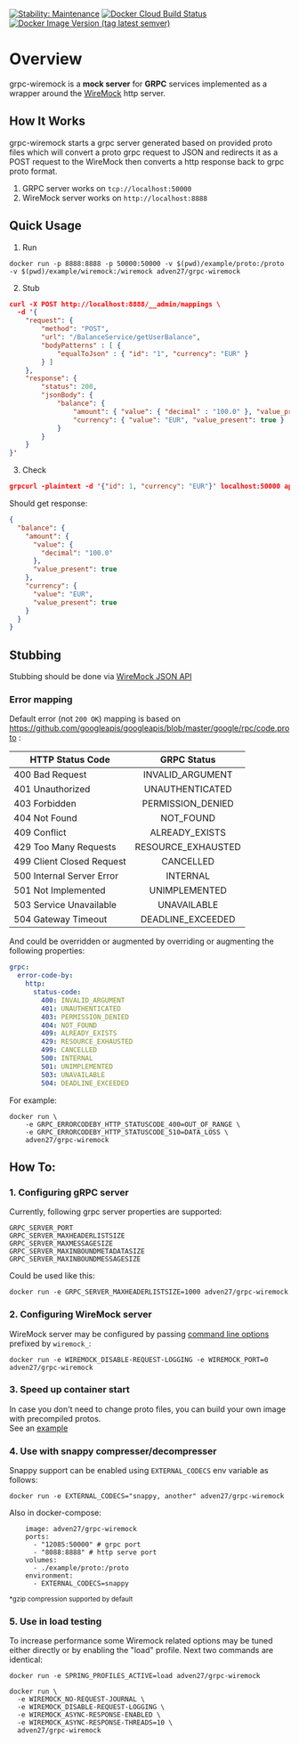 [![Stability: Maintenance](https://masterminds.github.io/stability/maintenance.svg)](https://masterminds.github.io/stability/maintenance.html)
[![Docker Cloud Build Status](https://img.shields.io/docker/cloud/build/adven27/grpc-wiremock?label=build&logo=docker)](https://hub.docker.com/repository/docker/adven27/grpc-wiremock/builds)
[![Docker Image Version (tag latest semver)](https://img.shields.io/docker/v/adven27/grpc-wiremock/1.1.2?logo=docker)](https://hub.docker.com/repository/docker/adven27/grpc-wiremock/general)

# Overview
grpc-wiremock is a **mock server** for **GRPC** services implemented as a wrapper around the [WireMock](http://wiremock.org) http server.

## How It Works
grpc-wiremock starts a grpc server generated based on provided proto files which will convert a proto grpc request to JSON and redirects it as a POST request to the WireMock then converts a http response back to grpc proto format.
1. GRPC server works on `tcp://localhost:50000`
2. WireMock server works on `http://localhost:8888`

## Quick Usage
1) Run 
```posh
docker run -p 8888:8888 -p 50000:50000 -v $(pwd)/example/proto:/proto -v $(pwd)/example/wiremock:/wiremock adven27/grpc-wiremock
```

2) Stub 
```json
curl -X POST http://localhost:8888/__admin/mappings \
  -d '{
    "request": {
        "method": "POST",
        "url": "/BalanceService/getUserBalance",
        "bodyPatterns" : [ {
            "equalToJson" : { "id": "1", "currency": "EUR" }
        } ]
    },
    "response": {
        "status": 200,
        "jsonBody": { 
            "balance": { 
                "amount": { "value": { "decimal" : "100.0" }, "value_present": true },
                "currency": { "value": "EUR", "value_present": true }
            } 
        }
    }
}'
```

3) Check 
```json
grpcurl -plaintext -d '{"id": 1, "currency": "EUR"}' localhost:50000 api.wallet.BalanceService/getUserBalance
```

Should get response:
```json
{
  "balance": {
    "amount": {
      "value": {
        "decimal": "100.0"
      },
      "value_present": true
    },
    "currency": {
      "value": "EUR",
      "value_present": true
    }
  }
}
```
## Stubbing

Stubbing should be done via [WireMock JSON API](http://wiremock.org/docs/stubbing/) 

### Error mapping

Default error (not `200 OK`) mapping is based on https://github.com/googleapis/googleapis/blob/master/google/rpc/code.proto :

| HTTP Status Code         | GRPC Status       | 
| ------------------------ |:-----------------:|
| 400 Bad Request          | INVALID_ARGUMENT  |
| 401 Unauthorized         | UNAUTHENTICATED   |
| 403 Forbidden            | PERMISSION_DENIED |
| 404 Not Found            | NOT_FOUND         |
| 409 Conflict             | ALREADY_EXISTS    |
| 429 Too Many Requests    | RESOURCE_EXHAUSTED|
| 499 Client Closed Request| CANCELLED         |
| 500 Internal Server Error| INTERNAL          |
| 501 Not Implemented      | UNIMPLEMENTED     |
| 503 Service Unavailable  | UNAVAILABLE       |
| 504 Gateway Timeout      | DEADLINE_EXCEEDED |

And could be overridden or augmented by overriding or augmenting the following properties:
```yaml
grpc:
  error-code-by:
    http:
      status-code:
        400: INVALID_ARGUMENT
        401: UNAUTHENTICATED
        403: PERMISSION_DENIED
        404: NOT_FOUND
        409: ALREADY_EXISTS
        429: RESOURCE_EXHAUSTED
        499: CANCELLED
        500: INTERNAL
        501: UNIMPLEMENTED
        503: UNAVAILABLE
        504: DEADLINE_EXCEEDED
```
For example:
```posh
docker run \
    -e GRPC_ERRORCODEBY_HTTP_STATUSCODE_400=OUT_OF_RANGE \
    -e GRPC_ERRORCODEBY_HTTP_STATUSCODE_510=DATA_LOSS \
    adven27/grpc-wiremock
```
## How To:

### 1. Configuring gRPC server

Currently, following grpc server properties are supported:

```properties
GRPC_SERVER_PORT
GRPC_SERVER_MAXHEADERLISTSIZE
GRPC_SERVER_MAXMESSAGESIZE
GRPC_SERVER_MAXINBOUNDMETADATASIZE
GRPC_SERVER_MAXINBOUNDMESSAGESIZE
```

Could be used like this:

```posh
docker run -e GRPC_SERVER_MAXHEADERLISTSIZE=1000 adven27/grpc-wiremock
```

### 2. Configuring WireMock server

WireMock server may be configured by passing [command line options](http://wiremock.org/docs/running-standalone/) 
prefixed by `wiremock_`:

```posh
docker run -e WIREMOCK_DISABLE-REQUEST-LOGGING -e WIREMOCK_PORT=0 adven27/grpc-wiremock
```

### 3. Speed up container start

In case you don't need to change proto files, you can build your own image with precompiled protos.  
See an [example](/example/Dockerfile)

### 4. Use with snappy compresser/decompresser

Snappy support can be enabled using `EXTERNAL_CODECS` env variable as follows:
```posh
docker run -e EXTERNAL_CODECS="snappy, another" adven27/grpc-wiremock
```
Also in docker-compose:
```posh
    image: adven27/grpc-wiremock
    ports:
      - "12085:50000" # grpc port
      - "8088:8888" # http serve port
    volumes:
      - ./example/proto:/proto
    environment:
      - EXTERNAL_CODECS=snappy
```
<sub>*gzip compression supported by default</sub>


### 5. Use in load testing

To increase performance some Wiremock related options may be tuned either directly or by enabling the "load" profile. 
Next two commands are identical:
```posh
docker run -e SPRING_PROFILES_ACTIVE=load adven27/grpc-wiremock
```
```posh
docker run \
  -e WIREMOCK_NO-REQUEST-JOURNAL \
  -e WIREMOCK_DISABLE-REQUEST-LOGGING \
  -e WIREMOCK_ASYNC-RESPONSE-ENABLED \
  -e WIREMOCK_ASYNC-RESPONSE-THREADS=10 \
  adven27/grpc-wiremock
```
